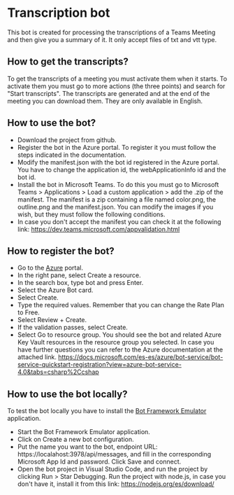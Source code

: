 # Transcription bot

This bot is created for processing the transcriptions of a Teams Meeting and then give you a summary of it. It only accept files of txt and vtt type.

## How to get the transcripts?

To get the transcripts of a meeting you must activate them when it starts. To activate them you must go to more actions (the three points) and search for "Start transcripts". The transcripts are generated and at the end of the meeting you can download them. They are only available in English.

## How to use the bot? 

- Download the project from github. 
- Register the bot in the Azure portal. To register it you must follow the steps indicated in the documentation.   
- Modify the manifest.json with the bot id registered in the Azure portal. You have to change the application id, the webApplicationInfo id and the bot id. 
- Install the bot in Microsoft Teams. To do this you must go to Microsoft Teams > Applications > Load a custom application > add the .zip of the manifest. The manifest is a zip containing a file named color.png, the outline.png and the manifest.json. You can modify the images if you wish, but they must follow the following conditions. 
- In case you don't accept the manifest you can check it at the following link: https://dev.teams.microsoft.com/appvalidation.html  


## How to register the bot? 

- Go to the [Azure](https://portal.azure.com/signin/index/@smartiju16outlook.onmicrosoft.com?loginHint=smartiju16%40outlook.com&nonceErrorSeen=true) portal.  
- In the right pane, select Create a resource. 
- In the search box, type bot and press Enter. 
- Select the Azure Bot card. 
- Select Create. 
- Type the required values. Remember that you can change the Rate Plan to Free. 
- Select Review + Create. 
- If the validation passes, select Create. 
- Select Go to resource group. You should see the bot and related Azure Key Vault resources in the resource group you selected. 
In case you have further questions you can refer to the Azure documentation at the attached link. 
https://docs.microsoft.com/es-es/azure/bot-service/bot-service-quickstart-registration?view=azure-bot-service-4.0&tabs=csharp%2Ccshap

## How to use the bot locally? 

To test the bot locally you have to install the [Bot Framework Emulator](https://github.com/Microsoft/BotFramework-Emulator/releases/tag/v4.14.0) application.  
- Start the Bot Framework Emulator application. 
- Click on Create a new bot configuration. 
- Put the name you want to the bot, endpoint URL: https://localahost:3978/api/messages, and fill in the corresponding Microsoft App Id and password. Click Save and connect. 
- Open the bot project in Visual Studio Code, and run the project by clicking Run > Star Debugging. Run the project with node.js, in case you don't have it, install it from this link: https://nodejs.org/es/download/  
